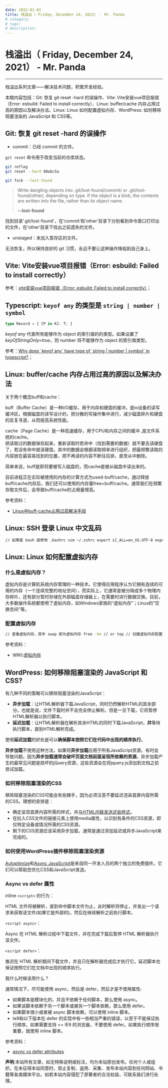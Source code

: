 ```yaml
---
date: 2022-01-01
title: 栈溢出（ Friday, December 24, 2021） - Mr. Panda
# category: 
# tags: 
# description:
---
```


# 栈溢出（ Friday, December 24, 2021） - Mr. Panda

---
栈溢出系列文章——解决技术问题，积累开发经验。

本期内容包括：Git: 恢复 git reset -hard 的误操作、Vite: Vite安装vue项目报错（Error: esbuild: Failed to install correctly）、Linux: buffer/cache 内存占用过高的原因以及解决办法、Linux: Linux 如何配置虚拟内存、WordPress: 如何移除阻塞渲染的 JavaScript 和 CSS等。

## Git: 恢复 git reset -hard 的误操作

-   commit：已经 commit 的文件。

`git reset` 命令用于改变当前的仓库状态。

```bash
git reflog
git reset --hard 98abc5a
```

```bash
git fsck --lost-found
```

> Write dangling objects into .git/lost-found/commit/ or .git/lost-found/other/, depending on type. If the object is a blob, the contents are written into the file, rather than its object name.
> 
> **\--lost-found**

找到目录'.git/lost-found'，在‘commit’和‘other’目录下分别看到命令窗口打印出的文件，在‘other‘目录下找出之前遗失的文件。

-   unstaged：未加入暂存区的文件。

无法恢复。所以保持良好的 git 习惯，永远不要让这种操作降临到自己身上。

## Vite: Vite安装vue项目报错（Error: esbuild: Failed to install correctly）

参考：[vite安装vue项目报错（Error: esbuild: Failed to install correctly）](https://www.jianshu.com/p/dc85066fe1fe)；

## Typescript: `keyof any` 的类型是 `string | number | symbol`

```typescript
type Record = { [P in K]: T; }
```

_keyof any_ 代表所有能够作为 object 的索引值的的类型。如果设置了 _keyOfStringOnly=true_，则 number 将不能够作为 object 的索引值类型。

参考：[Why does \`keyof any\` have type of \`string | number | symbol\` in typescript?](https://stackoverflow.com/questions/55535598/why-does-keyof-any-have-type-of-string-number-symbol-in-typescript)；

## Linux: **buffer/cache 内存占用过高的原因以及解决办法**

关于两个概念buff和cache：

buff（Buffer Cache）是一种I/O缓存，用于内存和硬盘的缓冲，是io设备的读写缓冲区。根据磁盘的读写设计的，把分散的写操作集中进行，减少磁盘碎片和硬盘的反复寻道，从而提高系统性能。

cache（Page Cache）是一种高速缓存，用于CPU和内存之间的缓冲 ,是文件系统的cache。  
把读取过的数据保存起来，重新读取时若命中（找到需要的数据）就不要去读硬盘了，若没有命中就读硬盘。其中的数据会根据读取频率进行组织，把最频繁读取的内容放在最容易找到的位置，把不再读的内容不断往后排，直至从中删除。

简单来说，buff是即将要被写入磁盘的，而cache是被从磁盘中读出来的。

目前进程正在实际被使用的内存的计算方式为used-buff/cache，通过释放buff/cache内存后，我们还可以使用的内存量free+buff/cache。通常我们在频繁存取文件后，会导致buff/cache的占用量增高。

参考资料：

-   [Linux中buff-cache占用过高解决手段](https://focusss.github.io/2019/02/10/Linux%E4%B8%ADbuff-cache%E5%8D%A0%E7%94%A8%E8%BF%87%E9%AB%98%E8%A7%A3%E5%86%B3%E6%89%8B%E6%AE%B5/)

## Linux: SSH 登录 Linux 中文乱码

```bash
// 如果是 bash 就修改 .bashrc vim ~/.zshrc export LC_ALL=en_US.UTF-8 export LANG=en_US.UTF-8 source ~/.zshrc
```

## Linux: Linux 如何配置虚拟内存

### 什么是虚拟内存？

虚拟内存是计算机系统内存管理的一种技术。它使得应用程序认为它拥有连续的可用的内存（一个连续完整的地址空间），而实际上，它通常是被分隔成多个物理内存碎片，还有部分暂时存储在外部磁盘存储器上，在需要时进行数据交换。目前，大多数操作系统都使用了虚拟内存，如Windows家族的“虚拟内存”；Linux的“交换空间”等。

### 配置虚拟内存

```bash
// 查看虚拟内存，其中 swap 即为虚拟内存 free -hm // or top // 创建虚拟内存配置文件 mkdir swap cd swap // 其中bs是创建的大小,单位为百kb,这个是创建204M,当然如果太大了可能会出问题 sudo dd if=/dev/zero of=swapfile bs=2048 count=100000 // 把生成的文件转换成 Swap 文件 sudo mkswap swapfile // 激活 swap 文件 sudo swapon swapfile 此时开的虚拟内存会在开机后消失, 如果永久保持下去, 在 /etc/fstab 文件尾添加信息: swapfilepath swap swap defaults 0 0 // 卸载 swap 文件 sudo swapoff swapfile
```

参考资料：

-   WIKI:[虚拟内存](https://zh.wikipedia.org/wiki/%E8%99%9A%E6%8B%9F%E5%86%85%E5%AD%98)

## WordPress: **如何移除阻塞渲染的 JavaScript 和 CSS**?

有几种不同的策略可以移除阻塞渲染的JavaScript：

-   **异步加载**：让HTML解析器下载JavaScript，同时仍然解析HTML的其余部分。也就是说，文件下载时并不会完全停止解析。但是一旦下载，它将暂停HTML解析器以执行脚本。
-   **延迟加载**：让HTML解析器在解析其余HTML的同时下载JavaScript，**并**等待执行脚本，直到HTML解析完成。

使用**延迟加载**的好处是可以**确保脚本按照它们在代码中出现的顺序执行**。

**异步加载**不使用这种方法，如果将**异步加载**应用于所有JavaScript资源，有时会导致问题。因为**异步加载通常会破坏页面文档前面呈现所依赖的资源**。异步加载产生的最常见问题是损坏的jQuery资源，这些资源会在将jquery.js添加到文档之前尝试加载。

### 如何移除阻塞渲染的CSS

移除阻塞渲染的CSS可能会有些棘手，因为必须注意不要延迟渲染首屏内容所需的CSS。理想的安排是：

-   确定呈现首屏内容所需的样式，并[与HTML内联发送这些样式](https://www.wbolt.com/go?_=13d13870adaHR0cHM6Ly9kZXZlbG9wZXJzLmdvb2dsZS5jb20vc3BlZWQvZG9jcy9pbnNpZ2h0cy9PcHRpbWl6ZUNTU0RlbGl2ZXJ5)。
-   在拉入CSS文件的链接元素上使用media属性，以识别有条件的CSS资源，即仅特定设备或情况所需的CSS资源。
-   剩下的CSS资源应该采用异步加载，通常是通过添加延迟或异步JavaScript来完成的。

### 如何使用WordPress插件移除阻塞渲染资源

[Autoptimize](https://www.wbolt.com/go?_=3f9d49930baHR0cHM6Ly93b3JkcHJlc3Mub3JnL3BsdWdpbnMvYXV0b3B0aW1pemUv)和[Async JavaScript](https://www.wbolt.com/go?_=6656593c1faHR0cHM6Ly93b3JkcHJlc3Mub3JnL3BsdWdpbnMvYXN5bmMtamF2YXNjcmlwdC8%3D)是来自同一开发人员的两个独立的免费插件。它们可以帮助您优化CSS和JavaScript发送。

### Async vs defer 属性

inline `<script>` 的行为：

HTML 文件将被解析，直到命中脚本文件为止，此时解析将停止，并发出一个请求来获取该文件(如果它是外部的)。然后在继续解析之前执行脚本。

`<script async>`：

Async 在 HTML 解析过程中下载文件，并在完成下载后暂停 HTML 解析器执行该文件。

`<script defer>`：

推迟在 HTML 解析期间下载文件，并且只在解析器完成后才执行它。延迟脚本也保证按照它们在文档中出现的顺序执行。

我什么时候该用什么？

通常情况下，尽可能使用 async，然后是 defer，然后才是不使用属性:

-   如果脚本是模块化的，并且不依赖于任何脚本，那么使用 async。
-   如果该脚本依赖于另一个脚本或被另一个脚本依赖，那么使用 defer。
-   如果脚本很小或者被 async 脚本依赖，可以使用 inline 脚本。
-   Ie9和以下版本在 defer 的实现中有一些相当严重的错误，以至于不能保证执行顺序。如果需要支持 <= IE9 的浏览器，不要使用 defer。如果执行顺序很重要，就使用 inline 脚本。

参考资料：

-   [async vs defer attributes](https://www.growingwiththeweb.com/2014/02/async-vs-defer-attributes.html)

**声明**:本站所有文章，如无特殊说明或标注，均为本站原创发布。任何个人或组织，在未征得本站同意时，禁止复制、盗用、采集、发布本站内容到任何网站、书籍等各类媒体平台。如若本站内容侵犯了原著者的合法权益，可联系我们进行处理。
